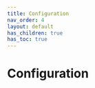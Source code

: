 ```yaml
---
title: Configuration
nav_order: 4
layout: default
has_children: true
has_toc: true
---
```


# Configuration